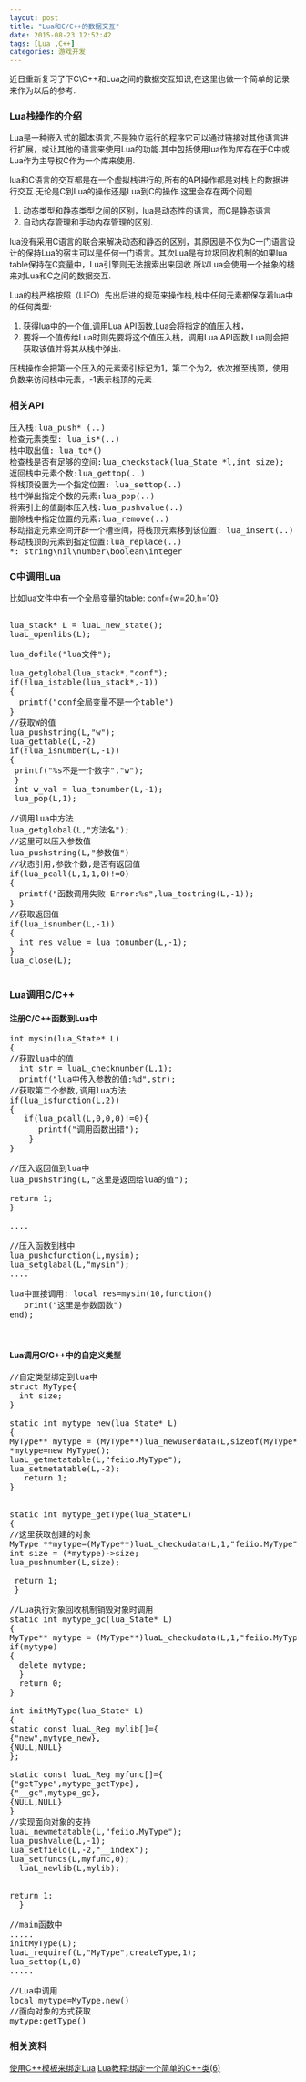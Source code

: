 ```yaml
---
layout: post
title: "Lua和C/C++的数据交互"
date: 2015-08-23 12:52:42
tags: [Lua ,C++]
categories: 游戏开发
---
```


近日重新复习了下C\C++和Lua之间的数据交互知识,在这里也做一个简单的记录来作为以后的参考.

### Lua栈操作的介绍
Lua是一种嵌入式的脚本语言,不是独立运行的程序它可以通过链接对其他语言进行扩展，或让其他的语言来使用Lua的功能.其中包括使用lua作为库存在于C中或Lua作为主导权C作为一个库来使用.
<!--more-->
lua和C语言的交互都是在一个虚拟栈进行的,所有的API操作都是对栈上的数据进行交互.无论是C到Lua的操作还是Lua到C的操作.这里会存在两个问题
1. 动态类型和静态类型之间的区别，lua是动态性的语言，而C是静态语言
2. 自动内存管理和手动内存管理的区别.

lua没有采用C语言的联合来解决动态和静态的区别，其原因是不仅为C一门语言设计的保持Lua的宿主可以是任何一门语言。其次Lua是有垃圾回收机制的如果lua table保持在C变量中，Lua引擎则无法搜索出来回收.所以Lua会使用一个抽象的棧来对Lua和C之间的数据交互.

Lua的栈严格按照（LIFO）先出后进的规范来操作栈,栈中任何元素都保存着lua中的任何类型:
1. 获得lua中的一个值,调用Lua API函数,Lua会将指定的值压入栈，
2. 要将一个值传给Lua时则先要将这个值压入栈，调用Lua API函数,Lua则会把获取该值并将其从栈中弹出.

压栈操作会把第一个压入的元素索引标记为1，第二个为2，依次推至栈顶，使用负数来访问栈中元素，-1表示栈顶的元素.

### 相关API

<pre>
压入栈:lua_push* (..)
检查元素类型: lua_is*(..)
栈中取出值: lua_to*()
检查栈是否有足够的空间:lua_checkstack(lua_State *l,int size);
返回栈中元素个数:lua_gettop(..)
将栈顶设置为一个指定位置: lua_settop(..)
栈中弹出指定个数的元素:lua_pop(..)
将索引上的值副本压入栈:lua_pushvalue(..)
删除栈中指定位置的元素:lua_remove(..)
移动指定元素空间开辟一个槽空间，将栈顶元素移到该位置: lua_insert(..)
移动栈顶的元素到指定位置:lua_replace(..)
*: string\nil\number\boolean\integer 
</pre>


### C中调用Lua
比如lua文件中有一个全局变量的table: conf={w=20,h=10}
<pre>

lua_stack* L = luaL_new_state();
luaL_openlibs(L);

lua_dofile("lua文件");

lua_getglobal(lua_stack*,"conf");
if(!lua_istable(lua_stack*,-1))
{
  printf("conf全局变量不是一个table")
}
//获取W的值
lua_pushstring(L,"w");
lua_gettable(L,-2)
if(!lua_isnumber(L,-1))
{
 printf("%s不是一个数字","w");
 }
 int w_val = lua_tonumber(L,-1);
 lua_pop(L,1);

//调用lua中方法
lua_getglobal(L,"方法名");
//这里可以压入参数值
lua_pushstring(L,"参数值")
//状态引用,参数个数,是否有返回值
if(lua_pcall(L,1,1,0)!=0)
{
  printf("函数调用失败 Error:%s",lua_tostring(L,-1));
}
//获取返回值
if(lua_isnumber(L,-1))
{
  int res_value = lua_tonumber(L,-1);
}
lua_close(L);

</pre>

### Lua调用C/C++
#### 注册C/C++函数到Lua中

<pre>
int mysin(lua_State* L)
{
//获取lua中的值
  int str = luaL_checknumber(L,1);
  printf("lua中传入参数的值:%d",str);
//获取第二个参数,调用lua方法
if(lua_isfunction(L,2))
{
   if(lua_pcall(L,0,0,0)!=0){
      printf("调用函数出错");
    }
}

//压入返回值到lua中
lua_pushstring(L,"这里是返回给lua的值");

return 1;
}

....

//压入函数到栈中
lua_pushcfunction(L,mysin);
lua_setglabal(L,"mysin");
....

lua中直接调用: local res=mysin(10,function()
   print("这里是参数函数")
end);


</pre>

#### Lua调用C/C++中的自定义类型
<pre>
//自定类型绑定到lua中
struct MyType{
  int size;
}

static int mytype_new(lua_State* L)
{
MyType** mytype = (MyType**)lua_newuserdata(L,sizeof(MyType*));
*mytype=new MyType();
luaL_getmetatable(L,"feiio.MyType");
lua_setmetatable(L,-2);
   return 1;
}


static int mytype_getType(lua_State*L)
{
//这里获取创建的对象
MyType **mytype=(MyType**)luaL_checkudata(L,1,"feiio.MyType");
int size = (*mytype)->size;
lua_pushnumber(L,size);
 
 return 1;
 }

//Lua执行对象回收机制销毁对象时调用
static int mytype_gc(lua_State* L)
{
MyType** mytype = (MyType**)luaL_checkudata(L,1,"feiio.MyType");
if(mytype)
{
  delete mytype;
  }
  return 0;
}

int initMyType(lua_State* L)
{
static const luaL_Reg mylib[]={
{"new",mytype_new},
{NULL,NULL}
};

static const luaL_Reg myfunc[]={
{"getType",mytype_getType},
{"__gc",mytype_gc},
{NULL,NULL}
}
//实现面向对象的支持
luaL_newmetatable(L,"feiio.MyType");
lua_pushvalue(L,-1);
lua_setfield(L,-2,"__index");
lua_setfuncs(L,myfunc,0);
  luaL_newlib(L,mylib);


return 1;
  }

//main函数中
.....
initMyType(L);
luaL_requiref(L,"MyType",createType,1);
lua_settop(L,0)
.....

//Lua中调用
local mytype=MyType.new()
//面向对象的方式获取
mytype:getType()
</pre>

### 相关资料
[使用C++模板来绑定Lua](http://lua-users.org/wiki/SimplerCppBinding)
[Lua教程:绑定一个简单的C++类(6)](http://zilongshanren.com/blog/2014-08-11-bind-a-simple-cpp-class-in-lua.html#%E7%BB%91%E5%AE%9Ac%E7%B1%BB)
